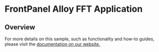 # FrontPanel Alloy FFT Application

## Overview

For more details on this sample, such as functionality and how-to guides, please visit the [documentation on our website.](https://docs.opalkelly.com/fpsdk/samples-and-tools/sample-fft-signal-generator/)
